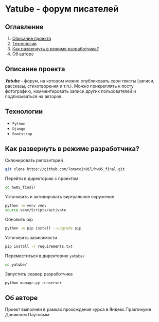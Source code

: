 # Yatube - форум писателей
## Оглавление
1. [Описание проекта](https://github.com/TomatoInOil/hw05_final#описание-проекта)
2. [Технологии](https://github.com/TomatoInOil/hw05_final#технологии)
3. [Как развернуть в режиме разработчика?](https://github.com/TomatoInOil/hw05_final#как-развернуть)
4. [Об авторe](https://github.com/TomatoInOil/hw05_final#об-авторе)
## Описание проекта
***Yatube*** - форум, на котором можно опубликовать свои тексты (записи, рассказы, стихотворения и т.п.). Можно прикреплять к посту фотографию, комментировать записи других пользователей и подписываться на авторов. 
## Технологии
- `Python`
- `Django`
- `Bootstrap`
## Как развернуть в режиме разработчика?
Склонировать репозиторий
```BASH
git clone https://github.com/TomatoInOil/hw05_final.git
```
Перейти в директорию с проектом
```BASH
cd hw05_final/
```
Установить и активировать виртуальное окружение
```BASH
python -m venv venv
source venv/Scripts/activate
```
Обновить pip
```BASH
python -m pip install --upgrade pip
```
Установить зависимости
```BASH
pip install -r requirements.txt
```
Переместиться в директорию `yatube/`
```BASH
cd yatube/
```
Запустить сервер разработчика 
```BASH
python manage.py runserver
```
## Об авторe
Проект выполнен в рамках прохождения курса в Яндекс.Практикуме Даниилом Паутовым.
